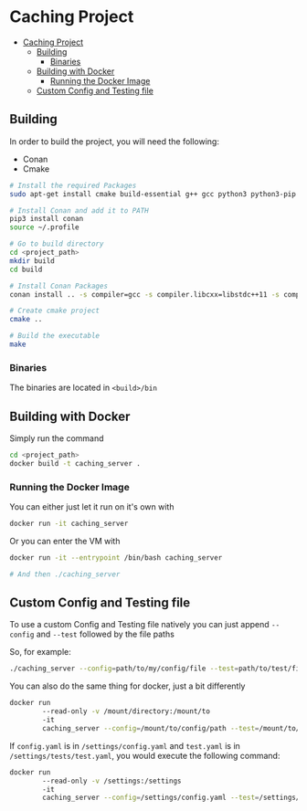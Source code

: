 # Caching Project

- [Caching Project](#caching-project)
  - [Building](#building)
    - [Binaries](#binaries)
  - [Building with Docker](#building-with-docker)
    - [Running the Docker Image](#running-the-docker-image)
  - [Custom Config and Testing file](#custom-config-and-testing-file)

## Building

In order to build the project, you will need the following:

- Conan
- Cmake

```bash
# Install the required Packages
sudo apt-get install cmake build-essential g++ gcc python3 python3-pip make

# Install Conan and add it to PATH
pip3 install conan
source ~/.profile

# Go to build directory
cd <project_path>
mkdir build
cd build

# Install Conan Packages
conan install .. -s compiler=gcc -s compiler.libcxx=libstdc++11 -s compiler.version=9

# Create cmake project
cmake ..

# Build the executable
make
```

### Binaries

The binaries are located in `<build>/bin`

## Building with Docker

Simply run the command

```bash
cd <project_path>
docker build -t caching_server . 
```

### Running the Docker Image

You can either just let it run on it's own with

```bash
docker run -it caching_server
```

Or you can enter the VM with 

```bash
docker run -it --entrypoint /bin/bash caching_server

# And then ./caching_server
```

## Custom Config and Testing file

To use a custom Config and Testing file natively you can just append `--config` and `--test` followed by the file paths

So, for example:

```bash
./caching_server --config=path/to/my/config/file --test=path/to/test/file
```

You can also do the same thing for docker, just a bit differently

```bash
docker run 
        --read-only -v /mount/directory:/mount/to 
        -it 
        caching_server --config=/mount/to/config/path --test=/mount/to/test/path
```

If `config.yaml` is in `/settings/config.yaml` and `test.yaml` is in `/settings/tests/test.yaml`, you would execute the following command:

```bash
docker run 
        --read-only -v /settings:/settings 
        -it 
        caching_server --config=/settings/config.yaml --test=/settings/tests/test.yaml
```